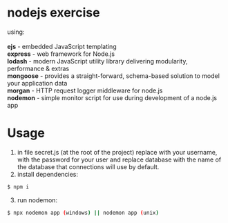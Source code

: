 # nodejs exercise

using:<br>
<br>
<strong>ejs</strong> - embedded JavaScript templating<br>
<strong>express</strong> - web framework for Node.js<br>
<strong>lodash</strong> - modern JavaScript utility library delivering modularity, performance & extras<br>
<strong>mongoose</strong> - provides a straight-forward, schema-based solution to model your application data<br>
<strong>morgan</strong> - HTTP request logger middleware for node.js<br>
<strong>nodemon</strong> - simple monitor script for use during development of a node.js app<br>

# Usage

1. in file secret.js (at the root of the project) replace <user> with your username, <password> with the password for your user and replace database with the name of the database that connections will use by default.
2. install dependencies:
```bash
$ npm i
```
3. run nodemon:
```bash
$ npx nodemon app (windows) || nodemon app (unix)
```
